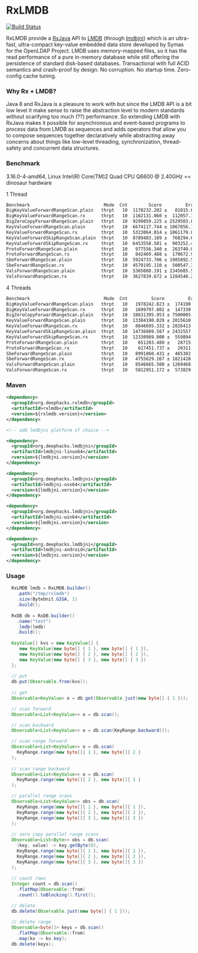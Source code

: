# RxLMDB
[![Build Status](https://travis-ci.org/deephacks/RxLMDB.svg?branch=master)](https://travis-ci.org/deephacks/RxLMDB)

RxLMDB provide a [RxJava](https://github.com/ReactiveX/RxJava) API to [LMDB](http://symas.com/mdb/) (through [lmdbjni](https://github.com/deephacks/lmdbjni)) which is an ultra-fast, ultra-compact key-value embedded data store developed by Symas for the OpenLDAP Project. LMDB uses memory-mapped files, so it has the read performance of a pure in-memory database while still offering the persistence of standard disk-based databases. Transactional with full ACID semantics and crash-proof by design. No corruption. No startup time. Zero-config cache tuning.

### Why Rx + LMDB?

Java 8 and RxJava is a pleasure to work with but since the LMDB API is a bit low level it make sense to raise the abstraction level to modern standards without scarifying too much (??) performance. So extending LMDB with RxJava makes it possible for asynchronous and event-based programs to process data from LMDB as sequences and adds operators that allow you to compose sequences together declaratively while abstracting away concerns about things like low-level threading, synchronization, thread-safety and concurrent data structures.


### Benchmark

3.16.0-4-amd64, Linux Intel(R) Core(TM)2 Quad CPU Q6600 @ 2.40GHz == dinosaur hardware

1 Thread

```bash
Benchmark                            Mode  Cnt        Score         Error  Units
BigKeyValueForwardRangeScan.plain   thrpt   10  1178232.202 ±   81015.649  ops/s
BigKeyValueForwardRangeScan.rx      thrpt   10  1162131.060 ±  112057.128  ops/s
BigZeroCopyForwardRangeScan.plain   thrpt   10  9299859.225 ± 2529503.812  ops/s
KeyValueForwardRangeScan.plain      thrpt   10  6674117.744 ± 1067856.172  ops/s
KeyValueForwardRangeScan.rx         thrpt   10  5323064.014 ± 1061179.864  ops/s
KeyValueForwardSkipRangeScan.plain  thrpt   10  8789483.189 ±  768294.614  ops/s
KeyValueForwardSkipRangeScan.rx     thrpt   10  6453558.501 ±  903252.457  ops/s
ProtoForwardRangeScan.plain         thrpt   10   977556.340 ±  263740.090  ops/s
ProtoForwardRangeScan.rx            thrpt   10   842469.488 ±  170672.957  ops/s
SbeForwardRangeScan.plain           thrpt   10  5924733.706 ± 1985892.580  ops/s
SbeForwardRangeScan.rx              thrpt   10  4570195.110 ±  500547.365  ops/s
ValsForwardRangeScan.plain          thrpt   10  5365088.191 ± 2345685.548  ops/s
ValsForwardRangeScan.rx             thrpt   10  3627839.672 ± 1284540.222  ops/s
```

4 Threads

```bash
Benchmark                            Mode  Cnt         Score         Error  Units
BigKeyValueForwardRangeScan.plain   thrpt   10   1978242.823 ±  174190.990  ops/s
BigKeyValueForwardRangeScan.rx      thrpt   10   1699797.802 ±  147330.769  ops/s
BigZeroCopyForwardRangeScan.plain   thrpt   10  18631395.953 ± 7500005.892  ops/s
KeyValueForwardRangeScan.plain      thrpt   10  13384190.029 ± 2015610.137  ops/s
KeyValueForwardRangeScan.rx         thrpt   10   8646695.332 ± 2026413.388  ops/s
KeyValueForwardSkipRangeScan.plain  thrpt   10  14736089.587 ± 2432557.384  ops/s
KeyValueForwardSkipRangeScan.rx     thrpt   10  12330989.000 ±  559894.869  ops/s
ProtoForwardRangeScan.plain         thrpt   10    651203.480 ±   28715.405  ops/s
ProtoForwardRangeScan.rx            thrpt   10    617451.737 ±   20311.644  ops/s
SbeForwardRangeScan.plain           thrpt   10   8991860.431 ±  465302.254  ops/s
SbeForwardRangeScan.rx              thrpt   10   4755629.167 ± 1821428.568  ops/s
ValsForwardRangeScan.plain          thrpt   10   8546665.500 ± 1269468.808  ops/s
ValsForwardRangeScan.rx             thrpt   10   5812951.172 ±  573829.010  ops/s
```

### Maven

```xml
<dependency>
  <groupId>org.deephacks.rxlmdb</groupId>
  <artifactId>rxlmdb</artifactId>
  <version>${rxlmdb.version}</version>
</dependency>

<!-- add lmdbjni platform of choice -->

<dependency>
  <groupId>org.deephacks.lmdbjni</groupId>
  <artifactId>lmdbjni-linux64</artifactId>
  <version>${lmdbjni.version}</version>
</dependency>

<dependency>
  <groupId>org.deephacks.lmdbjni</groupId>
  <artifactId>lmdbjni-osx64</artifactId>
  <version>${lmdbjni.version}</version>
</dependency>

<dependency>
  <groupId>org.deephacks.lmdbjni</groupId>
  <artifactId>lmdbjni-win64</artifactId>
  <version>${lmdbjni.version}</version>
</dependency>

<dependency>
  <groupId>org.deephacks.lmdbjni</groupId>
  <artifactId>lmdbjni-android</artifactId>
  <version>${lmdbjni.version}</version>
</dependency>
```

### Usage

```java
  RxLMDB lmdb = RxLMDB.builder()
    .path("/tmp/rxlmdb")
    .size(ByteUnit.GIGA, 1)
    .build();
    
  RxDB db = RxDB.builder()
    .name("test")
    .lmdb(lmdb)
    .build();
  
  KeyValue[] kvs = new KeyValue[] { 
     new KeyValue(new byte[] { 1 }, new byte[] { 1 }),
     new KeyValue(new byte[] { 2 }, new byte[] { 2 }),
     new KeyValue(new byte[] { 3 }, new byte[] { 3 })
  };
  
  // put
  db.put(Observable.from(kvs));
  
  // get
  Observable<KeyValue> o = db.get(Observable.just(new byte[] { 1 }));

  // scan forward
  Observable<List<KeyValue<> o = db.scan();

  // scan backward
  Observable<List<KeyValue<> o = db.scan(KeyRange.backward());

  // scan range forward
  Observable<List<KeyValue<> o = db.scan(
    KeyRange.range(new byte[]{ 1 }, new byte[]{ 2 }
  );
  
  // scan range backward
  Observable<List<KeyValue<> o = db.scan(
    KeyRange.range(new byte[]{ 2 }, new byte[]{ 1 }
  );

  // parallel range scans
  Observable<List<KeyValue>> obs = db.scan(
    KeyRange.range(new byte[]{ 1 }, new byte[]{ 1 }),
    KeyRange.range(new byte[]{ 2 }, new byte[]{ 2 }),
    KeyRange.range(new byte[]{ 3 }, new byte[]{ 3 })
  );
  
  // zero copy parallel range scans
  Observable<List<Byte>> obs = db.scan(
    (key, value) -> key.getByte(0),
    KeyRange.range(new byte[]{ 1 }, new byte[]{ 1 }),
    KeyRange.range(new byte[]{ 2 }, new byte[]{ 2 }),
    KeyRange.range(new byte[]{ 3 }, new byte[]{ 3 })
  );
  
  // count rows  
  Integer count = db.scan()
    .flatMap(Observable::from)
    .count().toBlocking().first();

  // delete
  db.delete(Observable.just(new byte[] { 1 }));
  
  // delete range  
  Observable<byte[]> keys = db.scan()
    .flatMap(Observable::from)
    .map(kv -> kv.key);
  db.delete(keys);
  
```

